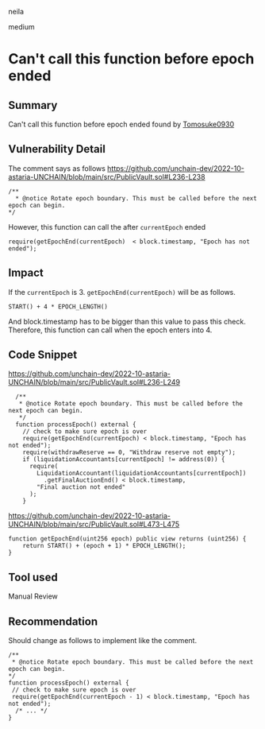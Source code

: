 neila

medium

# Can't call this function before epoch ended

## Summary
Can't call this function before epoch ended
found by [Tomosuke0930](https://github.com/Tomosuke0930)

## Vulnerability Detail
The comment says as follows
https://github.com/unchain-dev/2022-10-astaria-UNCHAIN/blob/main/src/PublicVault.sol#L236-L238
```solidity
/**
  * @notice Rotate epoch boundary. This must be called before the next epoch can begin.
*/
```
However, this function can call the after `currentEpoch` ended
```solidity
require(getEpochEnd(currentEpoch)  < block.timestamp, "Epoch has not ended");
```
## Impact
If the `currentEpoch` is 3.
`getEpochEnd(currentEpoch)` will be as follows.
```solidity
START() + 4 * EPOCH_LENGTH()
```
And block.timestamp has to be bigger than this value to pass this check. Therefore, this function can call when the epoch enters into 4.

## Code Snippet
https://github.com/unchain-dev/2022-10-astaria-UNCHAIN/blob/main/src/PublicVault.sol#L236-L249
```solidity
  /**
   * @notice Rotate epoch boundary. This must be called before the next epoch can begin.
   */
  function processEpoch() external {
    // check to make sure epoch is over
    require(getEpochEnd(currentEpoch) < block.timestamp, "Epoch has not ended");
    require(withdrawReserve == 0, "Withdraw reserve not empty");
    if (liquidationAccountants[currentEpoch] != address(0)) {
      require(
        LiquidationAccountant(liquidationAccountants[currentEpoch])
          .getFinalAuctionEnd() < block.timestamp,
        "Final auction not ended"
      );
    }
```
https://github.com/unchain-dev/2022-10-astaria-UNCHAIN/blob/main/src/PublicVault.sol#L473-L475
```solidity
function getEpochEnd(uint256 epoch) public view returns (uint256) {
    return START() + (epoch + 1) * EPOCH_LENGTH();
}

```


## Tool used
Manual Review

## Recommendation
Should change as follows to implement like the comment.
```solidity
/**
 * @notice Rotate epoch boundary. This must be called before the next epoch can begin.
*/
function processEpoch() external {
 // check to make sure epoch is over
 require(getEpochEnd(currentEpoch - 1) < block.timestamp, "Epoch has not ended");
  /* ... */
}
```
